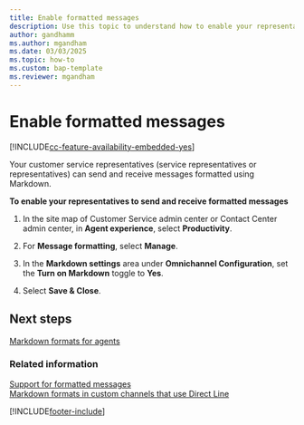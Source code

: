 ```yaml
---
title: Enable formatted messages
description: Use this topic to understand how to enable your representatives to send and receive formatted messages in Omnichannel for Customer Service.
author: gandhamm
ms.author: mgandham
ms.date: 03/03/2025
ms.topic: how-to
ms.custom: bap-template
ms.reviewer: mgandham
---
```


# Enable formatted messages

[!INCLUDE[cc-feature-availability-embedded-yes](../../includes/cc-feature-availability-embedded-yes.md)]

Your customer service representatives (service representatives or representatives) can send and receive messages formatted using Markdown.

**To enable your representatives to send and receive formatted messages**

1. In the site map of Customer Service admin center or Contact Center admin center, in **Agent experience**, select **Productivity**.

1. For **Message formatting**, select **Manage**.

1. In the **Markdown settings** area under **Omnichannel Configuration**, set the **Turn on Markdown** toggle to **Yes**.

1. Select **Save & Close**.

## Next steps

[Markdown formats for agents](../use/markdown-formats-agents.md)  

### Related information

[Support for formatted messages](card-support-in-channels.md#support-for-formatted-messages)  
[Markdown formats in custom channels that use Direct Line](../develop/markdown-formats-dev.md)  

[!INCLUDE[footer-include](../../includes/footer-banner.md)]
